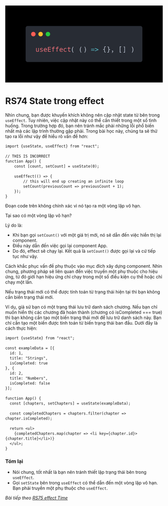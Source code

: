 ![Create-HTML-1](images/effect.webp) 

# RS74 State trong effect

Nhìn chung, bạn được khuyến khích không nên cập nhật state từ bên trong `useEffect`. Tuy nhiên, việc cập nhật này có thể cần thiết trong một số tình huống. Trong trường hợp đó, bạn nên tránh mắc phải những lỗi phổ biến nhất mà các lập trình thường gặp phải. Trong bài học này, chúng ta sẽ thử tạo ra lỗi như vậy để hiểu rõ vấn đề hơn:

```
import {useState, useEffect} from "react";

// THIS IS INCORRECT
function App() {
    const [count, setCount] = useState(0);

    useEffect(() => {
        // this will end up creating an infinite loop
        setCount(previousCount => previousCount + 1);
    });
}
```

Đoạn code trên không chính xác vì nó tạo ra một vòng lặp vô hạn. 

Tại sao có một vòng lặp vô hạn?

Lý do là:

- Khi bạn gọi `setCount()` với một giá trị mới, nó sẽ dẫn đến việc hiển thị lại component.
- Điều này dẫn đến việc gọi lại component App.
- Do đó, effect sẽ chạy lại. Kết quả là `setCount()` được gọi lại và cứ tiếp tục như vậy.

Cách khắc phục vấn đề phụ thuộc vào mục đích xây dựng component. Nhìn chung, phương pháp sẽ liên quan đến việc truyền một phụ thuộc cho hiệu ứng, từ đó giới hạn hiệu ứng chỉ chạy trong một số điều kiện cụ thể hoặc chỉ chạy một lần.

Nếu trạng thái mới có thể được tính toán từ trạng thái hiện tại thì bạn không cần biến trạng thái mới. 

Ví dụ, giả sử bạn có một trạng thái lưu trữ danh sách chương. Nếu bạn chỉ muốn hiển thị các chương đã hoàn thành (chương có isCompleted === true) thì bạn không cần tạo một biến trạng thái mới để lưu trữ danh sách này. Bạn chỉ cần tạo một biến được tính toán từ biến trạng thái ban đầu. Dưới đây là cách thực hiện:

```
import {useState} from "react";

const exampleData = [{
  id: 1,
  title: "Strings",
  isCompleted: true
}, {
  id: 2,
  title: "Numbers",
  isCompleted: false
}];

function App() {
  const [chapters, setChapters] = useState(exampleData);

  const completedChapters = chapters.filter(chapter => chapter.isCompleted);

  return <ul>
    {completedChapters.map(chapter => <li key={chapter.id}>{chapter.title}</li>)}
  </ul>;
}
```

### Tóm lại

- Nói chung, tốt nhất là bạn nên tránh thiết lập trạng thái bên trong `useEffect`.
- Gọi `setState` bên trong `useEffect` có thể dẫn đến một vòng lặp vô hạn. Bạn phải truyền một phụ thuộc cho `useEffect`.

*Bài tiếp theo [RS75 effect Time](/lesson/session/session_075_effect_time.md)*